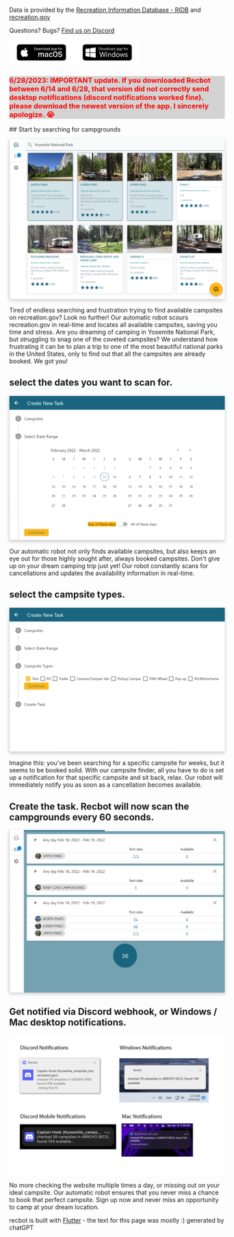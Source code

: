 
<!-- 2/21/2022 - fixed certificate problem, updated to zip file / exe instead of msix installer with  -->

 Data is provided by the [Recreation Information Database - RIDB](https://ridb.recreation.gov/landing) and [recreation.gov](https://recreation.gov)

Questions? Bugs? <a href="https://discord.gg/upt6dW4RNM">Find us on Discord</a>

<a href="https://walgreensbot.s3.amazonaws.com/Recbot/Recbot.dmg"><img src="images/bezlio-app-badges-macOS-version.png" width="150"></a>
<a href="https://walgreensbot.s3.amazonaws.com/Recbot/Recbot.zip"><img src="images/bezlio-app-badges-windows-version.png" width="150"></a>


<!-- https://github.com/sircambridge/recbot/releases/download/1.0.0/RecBot.msix -->
<!-- ![Image](/images/bezlio-app-badges-windows-version.png =250x) -->


<!-- ##  start by searching for busy campgrounds
![Image](/images/180006.png) -->
<h3 style="color:red;background:lightGrey">6/28/2023: IMPORTANT update. If you downloaded Recbot between 6/14 and 6/28, that version did not correctly send desktop notifications (discord notifications worked fine). please download the newest version of the app. I sincerely apologize. 😭 </h3>
##  Start by searching for campgrounds
  
<a href="/images/133549.png"><img style="filter: drop-shadow(0 0.2rem 0.25rem rgba(0, 0, 0, 0.2));" src="/images/133549.png" ></a>
<!-- ![Image](/images/133549.png) -->

Tired of endless searching and frustration trying to find available campsites on recreation.gov? Look no further! Our automatic robot scours recreation.gov in real-time and locates all available campsites, saving you time and stress. Are you dreaming of camping in Yosemite National Park, but struggling to snag one of the coveted campsites? We understand how frustrating it can be to plan a trip to one of the most beautiful national parks in the United States, only to find out that all the campsites are already booked. We got you!<br/>
##  select the dates you want to scan for. 
<!-- ![Image](/images/180408.png) -->
<a href="/images/180408.png"><img style="filter: drop-shadow(0 0.2rem 0.25rem rgba(0, 0, 0, 0.2));" src="/images/180408.png" ></a>

Our automatic robot not only finds available campsites, but also keeps an eye out for those highly sought after, always booked campsites. Don't give up on your dream camping trip just yet! Our robot constantly scans for cancellations and updates the availability information in real-time.<br/>
##  select the campsite types.

<a href="/images/180423.png"><img style="filter: drop-shadow(0 0.2rem 0.25rem rgba(0, 0, 0, 0.2));" src="/images/180423.png" ></a>
<!-- ![Image](/images/180423.png) -->


Imagine this: you've been searching for a specific campsite for weeks, but it seems to be booked solid. With our campsite finder, all you have to do is set up a notification for that specific campsite and sit back, relax. Our robot will immediately notify you as soon as a cancellation becomes available.<br/>
##  Create the task. Recbot will now scan the campgrounds every 60 seconds.
<!-- ![Image](/images/132602.png) -->
<a href="/images/132602.png"><img style="filter: drop-shadow(0 0.2rem 0.25rem rgba(0, 0, 0, 0.2));" src="/images/132602.png" ></a>


## Get notified via Discord webhook, or Windows / Mac desktop notifications.
![Image](/images/024301.png)

No more checking the website multiple times a day, or missing out on your ideal campsite. Our automatic robot ensures that you never miss a chance to book that perfect campsite. Sign up now and never miss an opportunity to camp at your dream location.
<!-- <a href="/images/024301.png"><img style="filter: drop-shadow(0 0.2rem 0.25rem rgba(0, 0, 0, 0.2));" src="/images/024301.png" ></a> -->

recbot is built with [Flutter](https://flutter.dev/) - the text for this page was mostly :) generated by chatGPT 

<!-- ## Features
### Features

- Bulleted
- List
- 


**Bold** and _Italic_ and `Code` text -->


<!-- Global site tag (gtag.js) - Google Analytics -->
<script async src="https://www.googletagmanager.com/gtag/js?id=G-EBB344BF18"></script>
<script>
  window.dataLayer = window.dataLayer || [];
  function gtag(){dataLayer.push(arguments);}
  gtag('js', new Date());

  gtag('config', 'G-EBB344BF18');
</script>